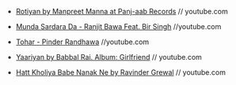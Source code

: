 
- [Rotiyan by Manpreet Manna at Panj-aab Records](http://www.youtube.com/watch?v=4OJQIseIulQ)  // youtube.com 

- [Munda Sardara Da - Ranjit Bawa Feat. Bir Singh](http://www.youtube.com/watch?v=OU3OCySrmSY) //youtube.com

- [Tohar - Pinder Randhawa](http://www.youtube.com/watch?v=koETed8XvTE) //youtube.com

- [Yaariyan by Babbal Rai. Album: Girlfriend](http://www.youtube.com/watch?v=9fSSPepptk4) // youtube.com

- [Hatt Kholiya Babe Nanak Ne by Ravinder Grewal](https://www.youtube.com/watch?v=m7ikjEC4jag) // youtube.com